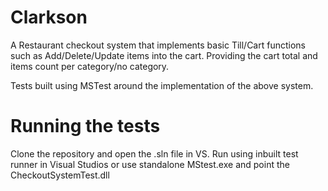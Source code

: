 # Clarkson

A Restaurant checkout system that implements basic Till/Cart functions such as Add/Delete/Update items into the cart. Providing the cart total and items count per category/no category. 

Tests built using MSTest around the implementation of the above system.




# Running the tests

Clone the repository and open the .sln file in VS.
Run using inbuilt test runner in Visual Studios or use standalone MStest.exe and point the CheckoutSystemTest.dll
